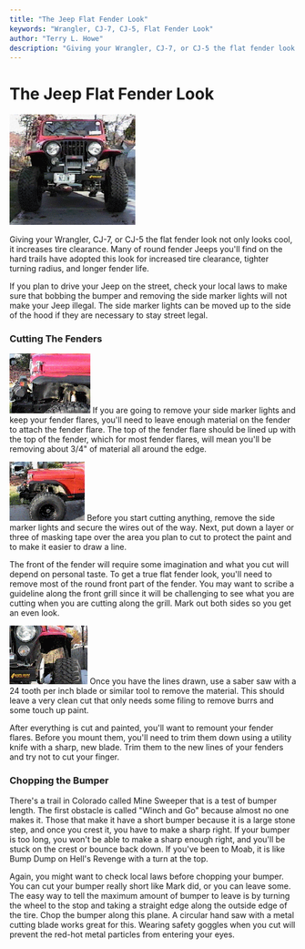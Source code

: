 ```yaml
---
title: "The Jeep Flat Fender Look"
keywords: "Wrangler, CJ-7, CJ-5, Flat Fender Look"
author: "Terry L. Howe"
description: "Giving your Wrangler, CJ-7, or CJ-5 the flat fender look not only looks cool, it increases tire clearance.  Many of round fender Jeeps you'll find on the hard trails have adopted this look for increased tire clearance, tighter turning radius, and longer fender life."
---
```

# The Jeep Flat Fender Look

![](../img/body/ff2.gif)

Giving your Wrangler, CJ-7, or CJ-5 the flat fender look not only looks cool, it increases tire clearance. Many of round fender Jeeps you'll find on the hard trails have adopted this look for increased tire clearance, tighter turning radius, and longer fender life. 

If you plan to drive your Jeep on the street, check your local laws to make sure that bobbing the bumper and removing the side marker lights will not make your Jeep illegal. The side marker lights can be moved up to the side of the hood if they are necessary to stay street legal. 

### Cutting The Fenders

[![](../img/body/ff1_.gif)](../img/body/ff1.gif) If you are going to remove your side marker lights and keep your fender flares, you'll need to leave enough material on the fender to attach the fender flare. The top of the fender flare should be lined up with the top of the fender, which for most fender flares, will mean you'll be removing about 3/4" of material all around the edge. 

[![](../img/body/ff4_.gif)](../img/body/ff4.gif) Before you start cutting anything, remove the side marker lights and secure the wires out of the way. Next, put down a layer or three of masking tape over the area you plan to cut to protect the paint and to make it easier to draw a line.

The front of the fender will require some imagination and what you cut will depend on personal taste. To get a true flat fender look, you'll need to remove most of the round front part of the fender. You may want to scribe a guideline along the front grill since it will be challenging to see what you are cutting when you are cutting along the grill. Mark out both sides so you get an even look.

[![](../img/body/ff3_.gif)](../img/body/ff3.gif) Once you have the lines drawn, use a saber saw with a 24 tooth per inch blade or similar tool to remove the material. This should leave a very clean cut that only needs some filing to remove burrs and some touch up paint.

After everything is cut and painted, you'll want to remount your fender flares. Before you mount them, you'll need to trim them down using a utility knife with a sharp, new blade. Trim them to the new lines of your fenders and try not to cut your finger.

### Chopping the Bumper

There's a trail in Colorado called Mine Sweeper that is a test of bumper length. The first obstacle is called "Winch and Go" because almost no one makes it. Those that make it have a short bumper because it is a large stone step, and once you crest it, you have to make a sharp right. If your bumper is too long, you won't be able to make a sharp enough right, and you'll be stuck on the crest or bounce back down. If you've been to Moab, it is like Bump Dump on Hell's Revenge with a turn at the top.

Again, you might want to check local laws before chopping your bumper. You can cut your bumper really short like Mark did, or you can leave some. The easy way to tell the maximum amount of bumper to leave is by turning the wheel to the stop and taking a straight edge along the outside edge of the tire. Chop the bumper along this plane. A circular hand saw with a metal cutting blade works great for this. Wearing safety goggles when you cut will prevent the red-hot metal particles from entering your eyes.